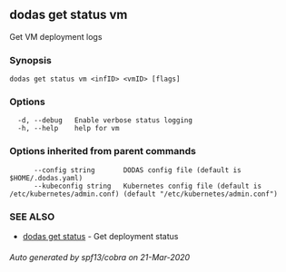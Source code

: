 ## dodas get status vm

Get VM deployment logs

### Synopsis




```
dodas get status vm <infID> <vmID> [flags]
```

### Options

```
  -d, --debug   Enable verbose status logging
  -h, --help    help for vm
```

### Options inherited from parent commands

```
      --config string       DODAS config file (default is $HOME/.dodas.yaml)
      --kubeconfig string   Kubernetes config file (default is /etc/kubernetes/admin.conf) (default "/etc/kubernetes/admin.conf")
```

### SEE ALSO

* [dodas get status](dodas_get_status.md)	 - Get deployment status

###### Auto generated by spf13/cobra on 21-Mar-2020

